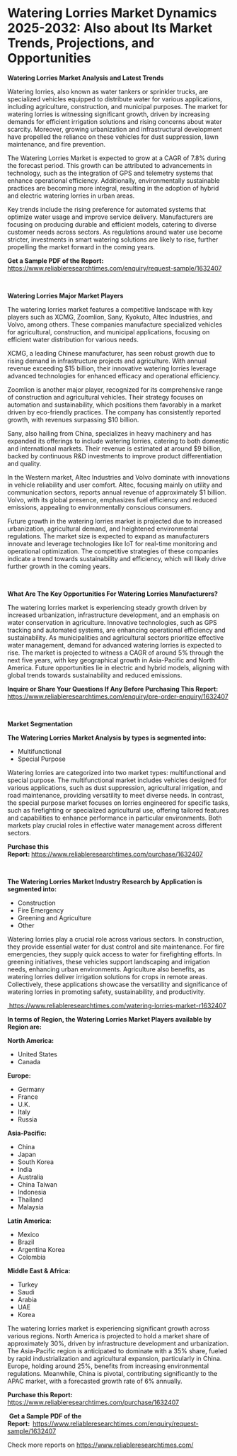 <p><h1>Watering Lorries Market Dynamics 2025-2032: Also about Its Market Trends, Projections, and Opportunities</h1></p><p><strong>Watering Lorries Market Analysis and Latest Trends</strong></p>
<p><p>Watering lorries, also known as water tankers or sprinkler trucks, are specialized vehicles equipped to distribute water for various applications, including agriculture, construction, and municipal purposes. The market for watering lorries is witnessing significant growth, driven by increasing demands for efficient irrigation solutions and rising concerns about water scarcity. Moreover, growing urbanization and infrastructural development have propelled the reliance on these vehicles for dust suppression, lawn maintenance, and fire prevention.</p><p>The Watering Lorries Market is expected to grow at a CAGR of 7.8% during the forecast period. This growth can be attributed to advancements in technology, such as the integration of GPS and telemetry systems that enhance operational efficiency. Additionally, environmentally sustainable practices are becoming more integral, resulting in the adoption of hybrid and electric watering lorries in urban areas.</p><p>Key trends include the rising preference for automated systems that optimize water usage and improve service delivery. Manufacturers are focusing on producing durable and efficient models, catering to diverse customer needs across sectors. As regulations around water use become stricter, investments in smart watering solutions are likely to rise, further propelling the market forward in the coming years.</p></p>
<p><strong>Get a Sample PDF of the Report:&nbsp;</strong> <a href="https://www.reliableresearchtimes.com/enquiry/request-sample/1632407?utm_campaign=2938&utm_medium=2&utm_source=Github&utm_content=ia&utm_term=29032025&utm_id=watering-lorries">https://www.reliableresearchtimes.com/enquiry/request-sample/1632407</a></p>
<p>&nbsp;</p>
<p><strong>Watering Lorries Major Market Players</strong></p>
<p><p>The watering lorries market features a competitive landscape with key players such as XCMG, Zoomlion, Sany, Kyokuto, Altec Industries, and Volvo, among others. These companies manufacture specialized vehicles for agricultural, construction, and municipal applications, focusing on efficient water distribution for various needs.</p><p>XCMG, a leading Chinese manufacturer, has seen robust growth due to rising demand in infrastructure projects and agriculture. With annual revenue exceeding $15 billion, their innovative watering lorries leverage advanced technologies for enhanced efficacy and operational efficiency. </p><p>Zoomlion is another major player, recognized for its comprehensive range of construction and agricultural vehicles. Their strategy focuses on automation and sustainability, which positions them favorably in a market driven by eco-friendly practices. The company has consistently reported growth, with revenues surpassing $10 billion.</p><p>Sany, also hailing from China, specializes in heavy machinery and has expanded its offerings to include watering lorries, catering to both domestic and international markets. Their revenue is estimated at around $9 billion, backed by continuous R&D investments to improve product differentiation and quality.</p><p>In the Western market, Altec Industries and Volvo dominate with innovations in vehicle reliability and user comfort. Altec, focusing mainly on utility and communication sectors, reports annual revenue of approximately $1 billion. Volvo, with its global presence, emphasizes fuel efficiency and reduced emissions, appealing to environmentally conscious consumers.</p><p>Future growth in the watering lorries market is projected due to increased urbanization, agricultural demand, and heightened environmental regulations. The market size is expected to expand as manufacturers innovate and leverage technologies like IoT for real-time monitoring and operational optimization. The competitive strategies of these companies indicate a trend towards sustainability and efficiency, which will likely drive further growth in the coming years.</p></p>
<p>&nbsp;</p>
<p><strong>What Are The Key Opportunities For Watering Lorries Manufacturers?</strong></p>
<p><p>The watering lorries market is experiencing steady growth driven by increased urbanization, infrastructure development, and an emphasis on water conservation in agriculture. Innovative technologies, such as GPS tracking and automated systems, are enhancing operational efficiency and sustainability. As municipalities and agricultural sectors prioritize effective water management, demand for advanced watering lorries is expected to rise. The market is projected to witness a CAGR of around 5% through the next five years, with key geographical growth in Asia-Pacific and North America. Future opportunities lie in electric and hybrid models, aligning with global trends towards sustainability and reduced emissions.</p></p>
<p><strong>Inquire or Share Your Questions If Any Before Purchasing This Report:</strong> <a href="https://www.reliableresearchtimes.com/enquiry/pre-order-enquiry/1632407?utm_campaign=2938&utm_medium=2&utm_source=Github&utm_content=ia&utm_term=29032025&utm_id=watering-lorries">https://www.reliableresearchtimes.com/enquiry/pre-order-enquiry/1632407</a></p>
<p>&nbsp;</p>
<p><strong>Market Segmentation</strong></p>
<p><strong>The Watering Lorries Market Analysis by types is segmented into:</strong></p>
<p><ul><li>Multifunctional</li><li>Special Purpose</li></ul></p>
<p><p>Watering lorries are categorized into two market types: multifunctional and special purpose. The multifunctional market includes vehicles designed for various applications, such as dust suppression, agricultural irrigation, and road maintenance, providing versatility to meet diverse needs. In contrast, the special purpose market focuses on lorries engineered for specific tasks, such as firefighting or specialized agricultural use, offering tailored features and capabilities to enhance performance in particular environments. Both markets play crucial roles in effective water management across different sectors.</p></p>
<p><strong>Purchase this Report:&nbsp;</strong><a href="https://www.reliableresearchtimes.com/purchase/1632407?utm_campaign=2938&utm_medium=2&utm_source=Github&utm_content=ia&utm_term=29032025&utm_id=watering-lorries">https://www.reliableresearchtimes.com/purchase/1632407</a></p>
<p>&nbsp;</p>
<p><strong>The Watering Lorries Market Industry Research by Application is segmented into:</strong></p>
<p><ul><li>Construction</li><li>Fire Emergency</li><li>Greening and Agriculture</li><li>Other</li></ul></p>
<p><p>Watering lorries play a crucial role across various sectors. In construction, they provide essential water for dust control and site maintenance. For fire emergencies, they supply quick access to water for firefighting efforts. In greening initiatives, these vehicles support landscaping and irrigation needs, enhancing urban environments. Agriculture also benefits, as watering lorries deliver irrigation solutions for crops in remote areas. Collectively, these applications showcase the versatility and significance of watering lorries in promoting safety, sustainability, and productivity.</p></p>
<p><a href="https://www.reliableresearchtimes.com/watering-lorries-market-r1632407?utm_campaign=2938&utm_medium=2&utm_source=Github&utm_content=ia&utm_term=29032025&utm_id=watering-lorries">&nbsp;https://www.reliableresearchtimes.com/watering-lorries-market-r1632407</a></p>
<p><strong>In terms of Region, the Watering Lorries Market Players available by Region are:</strong></p>
<p>
    <p> <strong> North America: </strong>
        <ul>
            <li>United States</li>
            <li>Canada</li>
        </ul>
        </p> 
    <p> <strong> Europe: </strong>
        <ul>
            <li>Germany</li>
            <li>France</li>
            <li>U.K.</li>
            <li>Italy</li>
            <li>Russia</li>
        </ul>
        </p> 
    <p> <strong> Asia-Pacific: </strong>
        <ul>
            <li>China</li>
            <li>Japan</li>
            <li>South Korea</li>
            <li>India</li>
            <li>Australia</li>
            <li>China Taiwan</li>
            <li>Indonesia</li>
            <li>Thailand</li>
            <li>Malaysia</li>
        </ul>
        </p> 
    <p> <strong> Latin America: </strong>
        <ul>
            <li>Mexico</li>
            <li>Brazil</li>
            <li>Argentina Korea</li>
            <li>Colombia</li>
        </ul>
        </p> 
    <p> <strong> Middle East & Africa: </strong>
        <ul>
            <li>Turkey</li>
            <li>Saudi</li>
            <li>Arabia</li>
            <li>UAE</li>
            <li>Korea</li>
        </ul>
    </p>
    </p>
<p><p>The watering lorries market is experiencing significant growth across various regions. North America is projected to hold a market share of approximately 30%, driven by infrastructure development and urbanization. The Asia-Pacific region is anticipated to dominate with a 35% share, fueled by rapid industrialization and agricultural expansion, particularly in China. Europe, holding around 25%, benefits from increasing environmental regulations. Meanwhile, China is pivotal, contributing significantly to the APAC market, with a forecasted growth rate of 6% annually.</p></p>
<p><strong>Purchase this Report: </strong><a href="https://www.reliableresearchtimes.com/purchase/1632407?utm_campaign=2938&utm_medium=2&utm_source=Github&utm_content=ia&utm_term=29032025&utm_id=watering-lorries">https://www.reliableresearchtimes.com/purchase/1632407</a></p>
<p>&nbsp;<strong>Get a Sample PDF of the Report:&nbsp;&nbsp;</strong><a href="https://www.reliableresearchtimes.com/enquiry/request-sample/1632407?utm_campaign=2938&utm_medium=2&utm_source=Github&utm_content=ia&utm_term=29032025&utm_id=watering-lorries">https://www.reliableresearchtimes.com/enquiry/request-sample/1632407</a></p>
<p><strong></strong></p>
<p>Check more reports on <a href="https://www.reliableresearchtimes.com/?utm_campaign=2938&utm_medium=2&utm_source=Github&utm_content=ia&utm_term=29032025&utm_id=watering-lorries">https://www.reliableresearchtimes.com/</a></p>